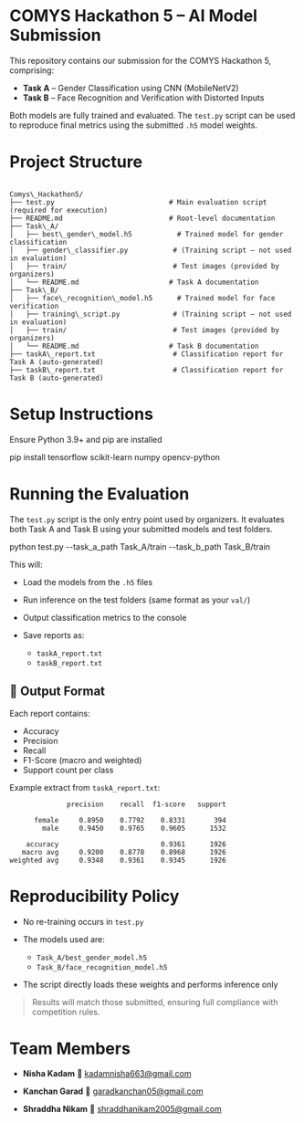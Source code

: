 # COMYS Hackathon 5 – AI Model Submission

This repository contains our submission for the COMYS Hackathon 5, comprising:

- **Task A** – Gender Classification using CNN (MobileNetV2)
- **Task B** – Face Recognition and Verification with Distorted Inputs

Both models are fully trained and evaluated. The `test.py` script can be used to reproduce final metrics using the submitted `.h5` model weights.

# Project Structure

```

Comys\_Hackathon5/
├── test.py                            # Main evaluation script (required for execution)
├── README.md                          # Root-level documentation
├── Task\_A/
│   ├── best\_gender\_model.h5           # Trained model for gender classification
│   ├── gender\_classifier.py           # (Training script – not used in evaluation)
│   ├── train/                          # Test images (provided by organizers)
│   └── README.md                      # Task A documentation
├── Task\_B/
│   ├── face\_recognition\_model.h5      # Trained model for face verification
│   ├── training\_script.py             # (Training script – not used in evaluation)
│   ├── train/                          # Test images (provided by organizers)
│   └── README.md                      # Task B documentation
├── taskA\_report.txt                   # Classification report for Task A (auto-generated)
├── taskB\_report.txt                   # Classification report for Task B (auto-generated)

```


# Setup Instructions

Ensure Python 3.9+ and pip are installed

pip install tensorflow scikit-learn numpy opencv-python

# Running the Evaluation

The `test.py` script is the only entry point used by organizers. It evaluates both Task A and Task B using your submitted models and test folders.

python test.py --task_a_path Task_A/train --task_b_path Task_B/train

This will:

* Load the models from the `.h5` files
* Run inference on the test folders (same format as your `val/`)
* Output classification metrics to the console
* Save reports as:

  * `taskA_report.txt`
  * `taskB_report.txt`

## 📄 Output Format

Each report contains:

* Accuracy
* Precision
* Recall
* F1-Score (macro and weighted)
* Support count per class

Example extract from `taskA_report.txt`:

```
              precision    recall  f1-score   support

      female     0.8950    0.7792    0.8331       394
        male     0.9450    0.9765    0.9605      1532

    accuracy                         0.9361      1926
   macro avg     0.9200    0.8778    0.8968      1926
weighted avg     0.9348    0.9361    0.9345      1926
```

# Reproducibility Policy

* No re-training occurs in `test.py`
* The models used are:

  * `Task_A/best_gender_model.h5`
  * `Task_B/face_recognition_model.h5`
* The script directly loads these weights and performs inference only

> Results will match those submitted, ensuring full compliance with competition rules.

# Team Members

* **Nisha Kadam**
  📧 [kadamnisha663@gmail.com](mailto:kadamnisha663@gmail.com)

* **Kanchan Garad**
  📧 [garadkanchan05@gmail.com](mailto:garadkanchan05@gmail.com)

* **Shraddha Nikam**
  📧 [shraddhanikam2005@gmail.com](mailto:shraddhanikam2005@gmail.com)


